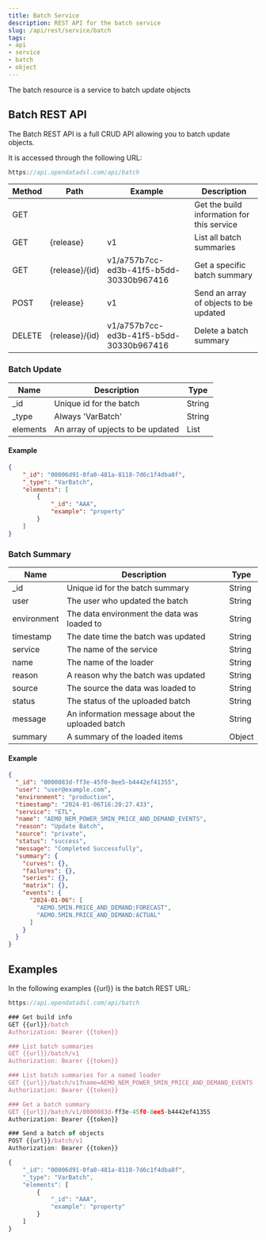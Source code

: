 ```yaml
---
title: Batch Service
description: REST API for the batch service
slug: /api/rest/service/batch
tags:
- api
- service
- batch
- object
---
```

The batch resource is a service to batch update objects

## Batch REST API

The Batch REST API is a full CRUD API allowing you to batch update objects.

It is accessed through the following URL:
```js
https://api.opendatadsl.com/api/batch
```

|**Method**|**Path**|**Example**|**Description**|
|-|-|-|-|
|GET|||Get the build information for this service|
|GET|{release}|v1|List all batch summaries|
|GET|{release}/{id}|v1/a757b7cc-ed3b-41f5-b5dd-30330b967416|Get a specific batch summary|
|POST|{release}|v1|Send an array of objects to be updated|
|DELETE|{release}/{id}|v1/a757b7cc-ed3b-41f5-b5dd-30330b967416|Delete a batch summary

### Batch Update
|**Name**|**Description**|**Type**|
|-|-|-|
|_id|Unique id for the batch|String|
|_type|Always 'VarBatch'|String|
|elements|An array of upjects to be updated|List|

#### Example

```json
{
	"_id": "00006d91-0fa0-481a-8118-7d6c1f4dba8f",
	"_type": "VarBatch",
	"elements": [
		{
			"_id": "AAA",
			"example": "property"
		}
	]
}
```

### Batch Summary
|**Name**|**Description**|**Type**|
|-|-|-|
|_id|Unique id for the batch summary|String|
|user|The user who updated the batch|String|
|environment|The data environment the data was loaded to|String|
|timestamp|The date time the batch was updated|String|
|service|The name of the service|String|
|name|The name of the loader|String|
|reason|A reason why the batch was updated|String|
|source|The source the data was loaded to|String|
|status|The status of the uploaded batch|String|
|message|An information message about the uploaded batch|String|
|summary|A summary of the loaded items|Object|

#### Example

```json
{
  "_id": "0000083d-ff3e-45f0-8ee5-b4442ef41355",
  "user": "user@example.com",
  "environment": "production",
  "timestamp": "2024-01-06T16:20:27.433",
  "service": "ETL",
  "name": "AEMO_NEM_POWER_5MIN_PRICE_AND_DEMAND_EVENTS",
  "reason": "Update Batch",
  "source": "private",
  "status": "success",
  "message": "Completed Successfully",
  "summary": {
    "curves": {},
    "failures": {},
    "series": {},
    "matrix": {},
    "events": {
      "2024-01-06": [
        "AEMO.5MIN.PRICE_AND_DEMAND:FORECAST",
        "AEMO.5MIN.PRICE_AND_DEMAND:ACTUAL"
      ]
    }
  }
}
```

## Examples
In the following examples {{url}} is the batch REST URL:

```js
https://api.opendatadsl.com/api/batch
```

```js
### Get build info
GET {{url}}/batch
Authorization: Bearer {{token}}

### List batch summaries
GET {{url}}/batch/v1
Authorization: Bearer {{token}}

### List batch summaries for a named loader
GET {{url}}/batch/v1?name=AEMO_NEM_POWER_5MIN_PRICE_AND_DEMAND_EVENTS
Authorization: Bearer {{token}}

### Get a batch summary
GET {{url}}/batch/v1/0000083d-ff3e-45f0-8ee5-b4442ef41355
Authorization: Bearer {{token}}

### Send a batch of objects
POST {{url}}/batch/v1
Authorization: Bearer {{token}}

{
	"_id": "00006d91-0fa0-481a-8118-7d6c1f4dba8f",
	"_type": "VarBatch",
	"elements": [
		{
			"_id": "AAA",
			"example": "property"
		}
	]
}
```